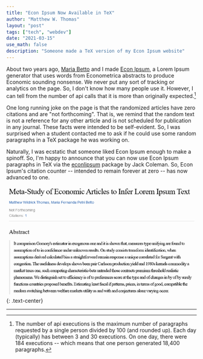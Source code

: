 ```yaml
---
title: "Econ Ipsum Now Available in TeX"
author: "Matthew W. Thomas"
layout: "post"
tags: ["tech", "webdev"]
date: "2021-03-15"
use_math: false
description: "Someone made a TeX version of my Econ Ipsum website"
---
```


About two years ago, [Maria Betto](https://mariabetto.com) and I made [Econ Ipsum](https://ipsum.mwt.me), a Lorem Ipsum generator that uses words from Econometrica abstracts to produce Economic sounding nonsense. We never put any sort of tracking or analytics on the page. So, I don't know how many people use it. However, I can tell from the number of api calls that it is more than originally expected.[^1]

One long running joke on the page is that the randomized articles have zero citations and are "not forthcoming". That is, we remind that the random text is not a reference for any other article and is not scheduled for publication in any journal. These facts were intended to be self-evident. So, I was surprised when a student contacted me to ask if he could use some random paragraphs in a TeX package he was working on.

Naturally, I was ecstatic that someone liked Econ Ipsum enough to make a spinoff. So, I'm happy to announce that you can now use Econ Ipsum paragraphs in TeX via the [econlipsum](https://ctan.org/pkg/econlipsum) package by Jack Coleman. So, Econ Ipsum's citation counter -- intended to remain forever at zero -- has now advanced to one.

![Econ Ipsum with one citation](/assets/images/posts/2021/econ-ipsum-citations1.png)
{: .text-center}

---

[^1]: The number of api executions is the maximum number of paragraphs requested by a single person divided by 100 (and rounded up). Each day (typically) has between 3 and 30 executions. On one day, there were 184 executions -- which means that one person generated 18,400 paragraphs.
